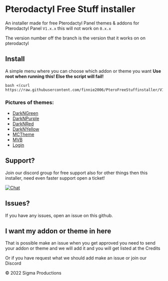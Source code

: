 # Pterodactyl Free Stuff installer


An installer made for free Pterodactyl Panel themes & addons for Pterodactyl Panel ``V1.x.x`` this will not work on ``0.x.x``

The version number off the branch is the version that it works on on pterodactyl



## Install
A simple menu where you can choose which addon or theme you want
**Use root when running this! Else the script will fail!**  
```
bash <(curl https://raw.githubusercontent.com/finnie2006/PteroFreeStuffinstaller/V1.10.1/resources/script.sh)
```

### Pictures of themes:
- [DarkNGreen](https://github.com/finnie2006/PteroFreeStuffinstaller/blob/V1.10.1/theme-images/darkngreen.md)
- [DarkNPurple](https://github.com/finnie2006/PteroFreeStuffinstaller/blob/V1.10.1/theme-images/darknpurple.md)
- [DarkNRed](https://github.com/finnie2006/PteroFreeStuffinstaller/blob/V1.10.1/theme-images/darknred.md)
- [DarkNYellow](https://github.com/finnie2006/PteroFreeStuffinstaller/blob/V1.10.1/theme-images/darknyellow.md)
- [MCTheme](https://github.com/finnie2006/PteroFreeStuffinstaller/blob/V1.10.1/theme-images/mctheme.md)
- [MVB](https://github.com/finnie2006/PteroFreeStuffinstaller/blob/V1.10.1/theme-images/mvb.md)
- [Login](https://github.com/finnie2006/PteroFreeStuffinstaller/blob/V1.10.1/theme-images/login.md)
  

## Support?
Join our discord group for free support also for other things then this installer, need even faster support open a ticket!

[![Chat](https://img.shields.io/badge/chat-on%20discord-7289da.svg)](https://discord.gg/5t3KaGX8Bx)

## Issues?
If you have any issues, open an issue on this github.

## I want my addon or theme in here
That is possible make an issue when you get approved you need to send your addon or theme and we will add it and you will get listed at the Credits

Or if you have request what we should add make an issue or join our Discord


© 2022 Sigma Productions

